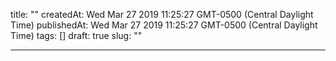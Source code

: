 title: ""
createdAt: Wed Mar 27 2019 11:25:27 GMT-0500 (Central Daylight Time)
publishedAt: Wed Mar 27 2019 11:25:27 GMT-0500 (Central Daylight Time)
tags: []
draft: true
slug: ""

----------


<!--more-->